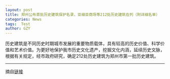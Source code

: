 ```yaml
---
layout: post
title: 郑州公布首批历史建筑保护名录，亚细亚商场等212处历史建筑在列（附详细名单）
categories: News
tags:  Test
author: GZY
---
```


历史建筑是不同历史时期城市发展的重要物质载体，具有较高的历史价值、科学价值和艺术价值。为更好地保护我市历史文化遗产，挖掘文化内涵，延续历史文脉，根据有关规定，经市政府研究，确定212处历史建筑为郑州市第一批历史建筑。

*****

摘自[链接](https://ishare.iclient.ifeng.com/news/shareNews?fromType=vampire&aid=sub_93285274&ch=)